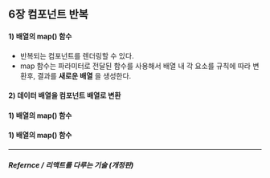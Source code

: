 ## 6장 컴포넌트 반복

#### 1) 배열의 map() 함수

- 반복되는 컴포넌트를 렌더링할 수 있다.
- map 함수는 파라미터로 전달된 함수를 사용해서 배열 내 각 요소를 규칙에 따라 변환후, 결과를 **새로운 배열** 을 생성한다.

#### 2) 데이터 배열을 컴포넌트 배열로 변환



#### 1) 배열의 map() 함수
#### 1) 배열의 map() 함수









<hr>

##### Refernce /  리액트를 다루는 기술 (개정판)